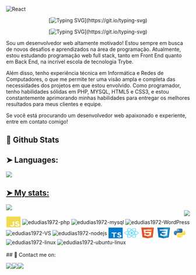 
 ![React](https://img.shields.io/badge/React-20232A?style=for-the-badge&logo=react&logoColor=61DAFB)

<div align="center">

[![Typing SVG](https://readme-typing-svg.herokuapp.com/?color=FFFFFF&size=35&center=true&vCenter=true&width=1000&lines=Olá,+Sou+Eduardo+Maurício+Dias;+Seja+bem+vindo+ao+meu+Github!!)](https://git.io/typing-svg)
 
 [![Typing SVG](https://readme-typing-svg.herokuapp.com/?color=FFFFFF&size=35&center=true&vCenter=true&width=1000&lines=Desenvolvedor+Web+Full+Stack!)](https://git.io/typing-svg)
   </div>   

Sou um desenvolvedor web altamente motivado! Estou sempre em busca de novos desafios e aprendizados na área de programação. 
Atualmente, estou estudando programação web full stack, tanto em Front End quanto em Back End, na incrível escola de tecnologia Trybe.

Além disso, tenho experiência técnica em Informática e Redes de Computadores, o que me permite ter uma visão ampla e completa das necessidades dos projetos em que estou envolvido. Como programador, tenho habilidades sólidas em PHP, MYSQL, HTML5 e CSS3, e estou constantemente aprimorando minhas habilidades para entregar os melhores resultados para meus clientes e equipe.

Se você está procurando um desenvolvedor web apaixonado e experiente, entre em contato comigo!
 

   ## 🌟 Github Stats

## ➤ Languages:
<a href="https://github.com/edudias1972">
    <img align="center" src="https://github-readme-stats.anuraghazra1.vercel.app/api/top-langs/?username=edudias1972&layout=compact&theme=radical" />


## ➤ My stats:
<a href="https://github.com/edudias1972">
    <img align="center" src="https://github-readme-stats.anuraghazra1.vercel.app/api?username=edudias1972&theme=radical&show_icons=true" />
</a>
  

          
<!---
edudias1972/edudias1972 is a ✨ special ✨ repository because its `README.md` (this file) appears on your GitHub profile.
You can click the Preview link to take a look at your changes.
--->
<div>
<div align="center">
  <img align="right" src="[![image](https://user-images.githubusercontent.com/80340034/213583407-cbdb4a46-6290-4f48-9dec-3f4c06d3e285.png) height="200px" />
  </div>
<div style="display: inline_block"><br>
  <img align="center" alt="edudias1972" height="30" width="40" src="https://raw.githubusercontent.com/devicons/devicon/master/icons/javascript/javascript-plain.svg">
  <img align="center" alt="edudias1972-php" height="30" width="40" src="https://cdn.jsdelivr.net/gh/devicons/devicon/icons/php/php-original.svg" />
 
  <img align="center" alt="edudias1972-mysql" height="30" width="40" src="https://cdn.jsdelivr.net/gh/devicons/devicon/icons/mysql/mysql-original-wordmark.svg" />
  
  <img align="center" alt="edudias1972-WordPress" height="30" width="40" src="https://cdn.jsdelivr.net/gh/devicons/devicon/icons/wordpress/wordpress-original.svg" />
  
  <img align="center" alt="edudias1972-VS" height="30" width="40" src="https://cdn.jsdelivr.net/gh/devicons/devicon/icons/visualstudio/visualstudio-plain.svg" />
  
  <img align="center" alt="edudias1972-nodejs" height="30" width="40" src="https://cdn.jsdelivr.net/gh/devicons/devicon/icons/nodejs/nodejs-original-wordmark.svg" />
  
  <img align="center" alt="edudias1972" height="30" width="40" src="https://raw.githubusercontent.com/devicons/devicon/master/icons/typescript/typescript-plain.svg">
  
  <img align="center" alt="edudias1972-React" height="30" width="40" src="https://raw.githubusercontent.com/devicons/devicon/master/icons/react/react-original.svg">
  
  <img align="center" alt="edudias1972-HTML" height="30" width="40" src="https://raw.githubusercontent.com/devicons/devicon/master/icons/html5/html5-original.svg">
  
  <img align="center" alt="edudias1972-CSS" height="30" width="40" src="https://raw.githubusercontent.com/devicons/devicon/master/icons/css3/css3-original.svg">
  
  <img align="center" alt="edudias1972-Python" height="30" width="40" src="https://raw.githubusercontent.com/devicons/devicon/master/icons/python/python-original.svg">
  
  <img align="center" alt="edudias1972-linux" height="30" width="40" src="https://cdn.jsdelivr.net/gh/devicons/devicon/icons/linux/linux-original.svg" />
  <img align="center" alt="edudias1972-ubuntu-linux" height="30" width="40"  src="https://cdn.jsdelivr.net/gh/devicons/devicon/icons/ubuntu/ubuntu-plain-wordmark.svg" />
          
</div>  
<br> 
## 📧 Contact me on:
  
<a href = "mailto:edudias1972@gmail.com"><img src="https://img.shields.io/badge/-Gmail-%23333?style=for-the-badge&logo=gmail&logoColor=white" target="_blank"></a>[![](https://img.shields.io/badge/WhatsApp-25D366?style=for-the-badge&logo=whatsapp&logoColor=white)](https://api.whatsapp.com/send?phone=5-(51)99842-0321)<a href="https://www.linkedin.com/in/eduardo-mauricio-dias/" target="_blank"><img src="https://img.shields.io/badge/-LinkedIn-%230077B5?style=for-the-badge&logo=linkedin&logoColor=white" target="_blank"></a> 
  <br>
   
<div>
